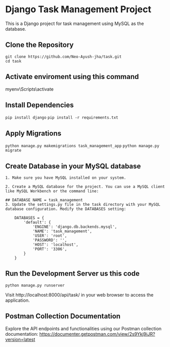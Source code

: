 # Django Task Management Project

This is a Django project for task management using MySQL as the database.

## Clone the Repository

```
git clone https://github.com/Neo-Ayush-jha/task.git
cd task
```
## Activate enviroment using this command

myenv\Scripts\activate



## Install Dependencies
`` pip install django ``
`` pip install -r requirements.txt ``


## Apply Migrations
`` python manage.py makemigrations task_management_app ``
`` python manage.py migrate ``

## Create Database in your MySQL database

    1. Make sure you have MySQL installed on your system.

    2. Create a MySQL database for the project. You can use a MySQL client like MySQL Workbench or the command line:

    ## DATABASE NAME = task_management
    3. Update the settings.py file in the task directory with your MySQL database configuration. Modify the DATABASES setting:

        DATABASES = {
            'default': {
                'ENGINE': 'django.db.backends.mysql',
                'NAME': 'task_management',
                'USER': 'root',
                'PASSWORD': '',
                'HOST': 'localhost',
                'PORT': '3306',
            }
        }


## Run the Development Server us this code

`` python manage.py runserver ``


Visit http://localhost:8000/api/task/ in your web browser to access the application.



## Postman Collection Documentation

Explore the API endpoints and functionalities using our Postman collection documentation: 
https://documenter.getpostman.com/view/2s9Ykj9iJR?version=latest
